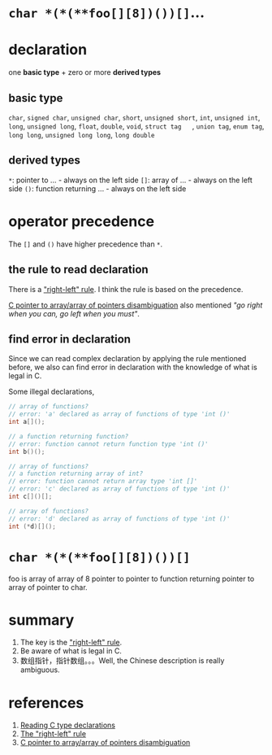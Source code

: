 # `char *(*(**foo[][8])())[]`...

# declaration

one **basic type** + zero or more **derived types**

## basic type

`char`, `signed char`, `unsigned char`, `short`, `unsigned short`, `int`, `unsigned int`, `long`, `unsigned long`, `float`, `double`, `void`, `struct tag   `, `union tag`, `enum tag`, `long long`, `unsigned long long`, `long double`

## derived types

`*`: pointer to ...   - always on the left side
`[]`: array of ...   - always on the left side
`()`: function returning ...   - always on the left side

# operator precedence

The `[]` and `()` have higher precedence than `*`.

## the rule to read declaration

There is a ["right-left" rule](http://ieng9.ucsd.edu/~cs30x/rt_lt.rule.html). I think the rule is based on the precedence.

[C pointer to array/array of pointers disambiguation](http://stackoverflow.com/questions/859634/c-pointer-to-array-array-of-pointers-disambiguation) also mentioned *"go right when you can, go left when you must"*.

## find error in declaration

Since we can read complex declaration by applying the rule mentioned before, we also can find error in declaration with the knowledge of what is legal in C.

Some illegal declarations,

```c
// array of functions?
// error: 'a' declared as array of functions of type 'int ()'
int a[]();

// a function returning function?
// error: function cannot return function type 'int ()'
int b()();

// array of functions?
// a function returning array of int?
// error: function cannot return array type 'int []'
// error: 'c' declared as array of functions of type 'int ()'
int c[]()[];

// array of functions?
// error: 'd' declared as array of functions of type 'int ()'
int (*d)[]();
```

# `char *(*(**foo[][8])())[]`

foo is array of array of 8 pointer to pointer to function returning pointer to array of pointer to char.

# summary

1. The key is the ["right-left" rule](http://ieng9.ucsd.edu/~cs30x/rt_lt.rule.html).
2. Be aware of what is legal in C.
3. 数组指针，指针数组。。。Well, the Chinese description is really ambiguous.

# references

1. [Reading C type declarations](http://unixwiz.net/techtips/reading-cdecl.html)
2. [The "right-left" rule](http://ieng9.ucsd.edu/~cs30x/rt_lt.rule.html)
3. [C pointer to array/array of pointers disambiguation](http://stackoverflow.com/questions/859634/c-pointer-to-array-array-of-pointers-disambiguation)

